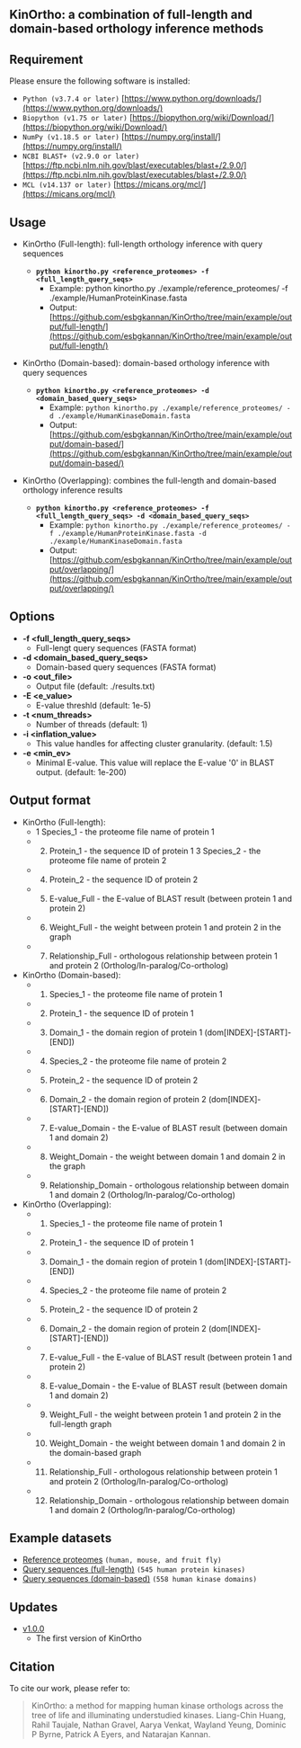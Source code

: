 ## KinOrtho: a combination of full-length and domain-based orthology inference methods

## Requirement

Please ensure the following software is installed:

- `Python (v3.7.4 or later)` [https://www.python.org/downloads/](https://www.python.org/downloads/)
- `Biopython (v1.75 or later)` [https://biopython.org/wiki/Download/](https://biopython.org/wiki/Download/)
- `NumPy (v1.18.5 or later)` [https://numpy.org/install/](https://numpy.org/install/)
- `NCBI BLAST+ (v2.9.0 or later)` [https://ftp.ncbi.nlm.nih.gov/blast/executables/blast+/2.9.0/](https://ftp.ncbi.nlm.nih.gov/blast/executables/blast+/2.9.0/)
- `MCL (v14.137 or later)` [https://micans.org/mcl/](https://micans.org/mcl/)

## Usage

* KinOrtho (Full-length): full-length orthology inference with query sequences
	* **`python kinortho.py <reference_proteomes> -f <full_length_query_seqs>`**
		* Example: python kinortho.py ./example/reference_proteomes/ -f ./example/HumanProteinKinase.fasta
		* Output: [https://github.com/esbgkannan/KinOrtho/tree/main/example/output/full-length/](https://github.com/esbgkannan/KinOrtho/tree/main/example/output/full-length/)
		
* KinOrtho (Domain-based): domain-based orthology inference with query sequences
	* **`python kinortho.py <reference_proteomes> -d <domain_based_query_seqs>`**
		* Example: `python kinortho.py ./example/reference_proteomes/ -d ./example/HumanKinaseDomain.fasta`
		* Output: [https://github.com/esbgkannan/KinOrtho/tree/main/example/output/domain-based/](https://github.com/esbgkannan/KinOrtho/tree/main/example/output/domain-based/)

* KinOrtho (Overlapping): combines the full-length and domain-based orthology inference results
	* **`python kinortho.py <reference_proteomes> -f <full_length_query_seqs> -d <domain_based_query_seqs>`**
		* Example: `python kinortho.py ./example/reference_proteomes/ -f ./example/HumanProteinKinase.fasta -d ./example/HumanKinaseDomain.fasta`
		* Output: [https://github.com/esbgkannan/KinOrtho/tree/main/example/output/overlapping/](https://github.com/esbgkannan/KinOrtho/tree/main/example/output/overlapping/)

## Options

* **-f <full_length_query_seqs>**
	* Full-lengt query sequences (FASTA format)
* **-d <domain_based_query_seqs>**
	* Domain-based query sequences (FASTA format)
* **-o <out_file>**
	* Output file (default: ./results.txt)
* **-E <e_value>**
	* E-value threshld (default: 1e-5)
* **-t <num_threads>**
	* Number of threads (default: 1)
* **-i <inflation_value>**
	* This value handles for affecting cluster granularity. (default: 1.5)
* **-e <min_ev>**
	* Minimal E-value. This value will replace the E-value '0' in BLAST output. (default: 1e-200)

## Output format

* KinOrtho (Full-length):
	*  1 Species_1 - the proteome file name of protein 1
	*  2. Protein_1 - the sequence ID of protein 1
	3 Species_2 - the proteome file name of protein 2
	* 4. Protein_2 - the sequence ID of protein 2
	* 5. E-value_Full - the E-value of BLAST result (between protein 1 and protein 2)
	* 6. Weight_Full - the weight between protein 1 and protein 2 in the graph
	* 7. Relationship_Full - orthologous relationship between protein 1 and protein 2 (Ortholog/In-paralog/Co-ortholog)
* KinOrtho (Domain-based):
	* 1. Species_1 - the proteome file name of protein 1
	* 2. Protein_1 - the sequence ID of protein 1
	* 3. Domain_1 - the domain region of protein 1 (dom[INDEX]-[START]-[END])
	* 4. Species_2 - the proteome file name of protein 2
	* 5. Protein_2 - the sequence ID of protein 2
	* 6. Domain_2 - the domain region of protein 2 (dom[INDEX]-[START]-[END])
	* 7. E-value_Domain - the E-value of BLAST result (between domain 1 and domain 2)
	* 8. Weight_Domain - the weight between domain 1 and domain 2 in the graph
	* 9. Relationship_Domain - orthologous relationship between domain 1 and domain 2 (Ortholog/In-paralog/Co-ortholog)
* KinOrtho (Overlapping):
	* 1. Species_1 - the proteome file name of protein 1
	* 2. Protein_1 - the sequence ID of protein 1
	* 3. Domain_1 - the domain region of protein 1 (dom[INDEX]-[START]-[END])
	* 4. Species_2 - the proteome file name of protein 2
	* 5. Protein_2 - the sequence ID of protein 2
	* 6. Domain_2 - the domain region of protein 2 (dom[INDEX]-[START]-[END])
	* 7. E-value_Full - the E-value of BLAST result (between protein 1 and protein 2)
	* 8. E-value_Domain - the E-value of BLAST result (between domain 1 and domain 2)
	* 9. Weight_Full - the weight between protein 1 and protein 2 in the full-length graph
	* 10. Weight_Domain - the weight between domain 1 and domain 2 in the domain-based graph
	* 11. Relationship_Full - orthologous relationship between protein 1 and protein 2 (Ortholog/In-paralog/Co-ortholog)
	* 12. Relationship_Domain - orthologous relationship between domain 1 and domain 2 (Ortholog/In-paralog/Co-ortholog)

## Example datasets

* [Reference proteomes](https://github.com/leon1003/KinOrtho/tree/master/example/reference_proteomes/) `(human, mouse, and fruit fly)`
* [Query sequences (full-length)](https://github.com/leon1003/KinOrtho/blob/master/example/HumanKinaseDomain.fasta) `(545 human protein kinases)`
* [Query sequences (domain-based)](https://github.com/leon1003/KinOrtho/blob/master/example/HumanProteinKinase.fasta) `(558 human kinase domains)`

## Updates

* [v1.0.0](https://github.com/esbgkannan/KinOrtho/tree/main/version/v1.0.0/)
	* The first version of KinOrtho

## Citation

To cite our work, please refer to:

> KinOrtho: a method for mapping human kinase orthologs across the tree of life and illuminating understudied kinases. Liang-Chin Huang, Rahil Taujale, Nathan Gravel, Aarya Venkat, Wayland Yeung, Dominic P Byrne, Patrick A Eyers, and Natarajan Kannan.
